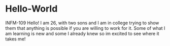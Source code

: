 # Hello-World
INFM-109
Hello!
I am 26, with two sons and I am in college trying to show them that anything is possible if you are willing to work for it. Some of what I am learning is new and some I already knew so im excited to see where it takes me!
